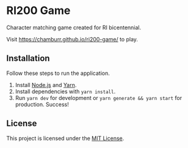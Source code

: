 # RI200 Game

Character matching game created for RI bicentennial.

Visit https://chamburr.github.io/ri200-game/ to play.

## Installation

Follow these steps to run the application.

1. Install [Node.js](https://nodejs.org/en/download/) and
   [Yarn](https://yarnpkg.com/getting-started/install).
2. Install dependencies with `yarn install`.
3. Run `yarn dev` for development or `yarn generate && yarn start` for production. Success!

## License

This project is licensed under the [MIT License](LICENSE).
